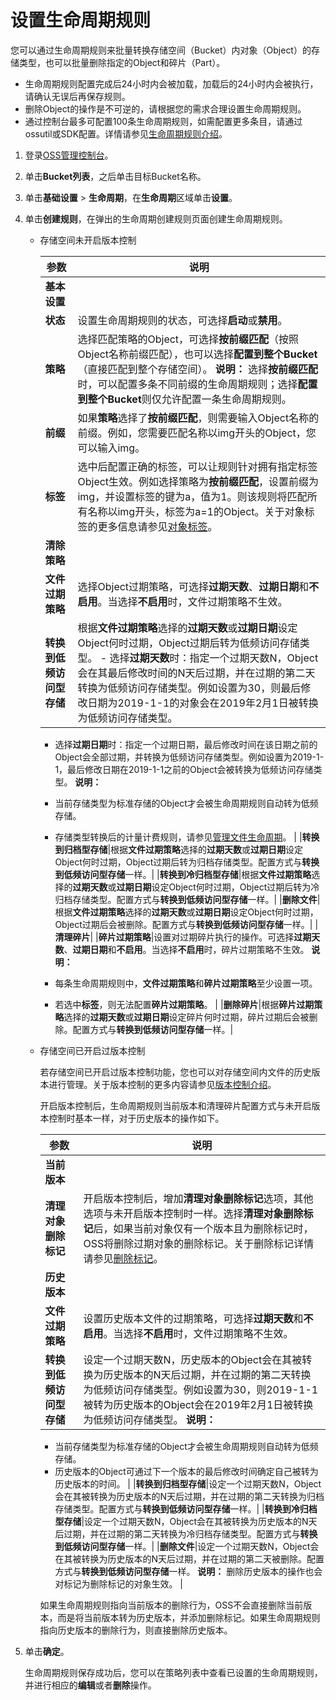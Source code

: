 # 设置生命周期规则

您可以通过生命周期规则来批量转换存储空间（Bucket）内对象（Object）的存储类型，也可以批量删除指定的Object和碎片（Part）。

-   生命周期规则配置完成后24小时内会被加载，加载后的24小时内会被执行，请确认无误后再保存规则。
-   删除Object的操作是不可逆的，请根据您的需求合理设置生命周期规则。
-   通过控制台最多可配置100条生命周期规则，如需配置更多条目，请通过ossutil或SDK配置。详情请参见[生命周期规则介绍](/intl.zh-CN/开发指南/对象/文件（Object）/文件生命周期/生命周期规则介绍.md)。

1.  登录[OSS管理控制台](https://oss.console.aliyun.com/)。

2.  单击**Bucket列表**，之后单击目标Bucket名称。

3.  单击**基础设置** \> **生命周期**，在**生命周期**区域单击**设置**。

4.  单击**创建规则**，在弹出的生命周期创建规则页面创建生命周期规则。

    -   存储空间未开启版本控制

        |参数|说明|
        |--|--|
        |**基本设置**|
        |**状态**|设置生命周期规则的状态，可选择**启动**或**禁用**。|
        |**策略**|选择匹配策略的Object，可选择**按前缀匹配**（按照Object名称前缀匹配），也可以选择**配置到整个Bucket**（直接匹配到整个存储空间）。 **说明：** 选择**按前缀匹配**时，可以配置多条不同前缀的生命周期规则；选择**配置到整个Bucket**则仅允许配置一条生命周期规则。 |
        |**前缀**|如果**策略**选择了**按前缀匹配**，则需要输入Object名称的前缀。例如，您需要匹配名称以img开头的Object，您可以输入img。|
        |**标签**|选中后配置正确的标签，可以让规则针对拥有指定标签Object生效。例如选择策略为**按前缀匹配**，设置前缀为img，并设置标签的键为a，值为1。则该规则将匹配所有名称以img开头，标签为a=1的Object。关于对象标签的更多信息请参见[对象标签](/intl.zh-CN/开发指南/对象/文件（Object）/管理文件/对象标签.md)。|
        |**清除策略**|
        |**文件过期策略**|选择Object过期策略，可选择**过期天数**、**过期日期**和**不启用**。当选择**不启用**时，文件过期策略不生效。|
        |**转换到低频访问型存储**|根据**文件过期策略**选择的**过期天数**或**过期日期**设定Object何时过期，Object过期后转为低频访问存储类型。         -   选择**过期天数**时：指定一个过期天数N，Object会在其最后修改时间的N天后过期，并在过期的第二天转换为低频访问存储类型。例如设置为30，则最后修改日期为2019-1-1的对象会在2019年2月1日被转换为低频访问存储类型。
        -   选择**过期日期**时：指定一个过期日期，最后修改时间在该日期之前的Object会全部过期，并转换为低频访问存储类型。例如设置为2019-1-1，最后修改日期在2019-1-1之前的Object会被转换为低频访问存储类型。
**说明：**

        -   当前存储类型为标准存储的Object才会被生命周期规则自动转为低频存储。
        -   存储类型转换后的计量计费规则，请参见[管理文件生命周期](/intl.zh-CN/开发指南/对象/文件（Object）/文件生命周期/生命周期规则介绍.mdsection_e1n_vlx_dgb)。 |
        |**转换到归档型存储**|根据**文件过期策略**选择的**过期天数**或**过期日期**设定Object何时过期，Object过期后转为归档存储类型。配置方式与**转换到低频访问型存储**一样。|
        |**转换到冷归档型存储**|根据**文件过期策略**选择的**过期天数**或**过期日期**设定Object何时过期，Object过期后转为冷归档存储类型。配置方式与**转换到低频访问型存储**一样。|
        |**删除文件**|根据**文件过期策略**选择的**过期天数**或**过期日期**设定Object何时过期，Object过期后会被删除。配置方式与**转换到低频访问型存储**一样。|
        |**清理碎片**|
        |**碎片过期策略**|设置对过期碎片执行的操作。可选择**过期天数**、**过期日期**和**不启用**。当选择**不启用**时，碎片过期策略不生效。 **说明：**

        -   每条生命周期规则中，**文件过期策略**和**碎片过期策略**至少设置一项。
        -   若选中**标签**，则无法配置**碎片过期策略**。 |
        |**删除碎片**|根据**碎片过期策略**选择的**过期天数**或**过期日期**设定碎片何时过期，碎片过期后会被删除。配置方式与**转换到低频访问型存储**一样。|

    -   存储空间已开启过版本控制

        若存储空间已开启过版本控制功能，您也可以对存储空间内文件的历史版本进行管理。关于版本控制的更多内容请参见[版本控制介绍](/intl.zh-CN/开发指南/数据安全/版本控制/版本控制介绍.md)。

        开启版本控制后，生命周期规则当前版本和清理碎片配置方式与未开启版本控制时基本一样，对于历史版本的操作如下。

        |参数|说明|
        |--|--|
        |**当前版本**|
        |**清理对象删除标记**|开启版本控制后，增加**清理对象删除标记**选项，其他选项与未开启版本控制时一样。选择**清理对象删除标记**后，如果当前对象仅有一个版本且为删除标记时，OSS将删除过期对象的删除标记。关于删除标记详情请参见[删除标记](/intl.zh-CN/开发指南/数据安全/版本控制/删除标记.md)。 |
        |**历史版本**|
        |**文件过期策略**|设置历史版本文件的过期策略，可选择**过期天数**和**不启用**。当选择**不启用**时，文件过期策略不生效。|
        |**转换到低频访问型存储**|设定一个过期天数N，历史版本的Object会在其被转换为历史版本的N天后过期，并在过期的第二天转换为低频访问存储类型。例如设置为30，则2019-1-1被转为历史版本的Object会在2019年2月1日被转换为低频访问存储类型。 **说明：**

        -   当前存储类型为标准存储的Object才会被生命周期规则自动转为低频存储。
        -   历史版本的Object可通过下一个版本的最后修改时间确定自己被转为历史版本的时间。 |
        |**转换到归档型存储**|设定一个过期天数N，Object会在其被转换为历史版本的N天后过期，并在过期的第二天转换为归档存储类型。配置方式与**转换到低频访问型存储**一样。|
        |**转换到冷归档型存储**|设定一个过期天数N，Object会在其被转换为历史版本的N天后过期，并在过期的第二天转换为冷归档存储类型。配置方式与**转换到低频访问型存储**一样。|
        |**删除文件**|设定一个过期天数N，Object会在其被转换为历史版本的N天后过期，并在过期的第二天被删除。配置方式与**转换到低频访问型存储**一样。 **说明：** 删除历史版本的操作也会对标记为删除标记的对象生效。 |

        如果生命周期规则指向当前版本的删除行为，OSS不会直接删除当前版本，而是将当前版本转为历史版本，并添加删除标记。如果生命周期规则指向历史版本的删除行为，则直接删除历史版本。

5.  单击**确定**。

    生命周期规则保存成功后，您可以在策略列表中查看已设置的生命周期规则，并进行相应的**编辑**或者**删除**操作。


